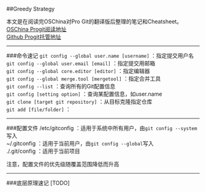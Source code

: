 ##Greedy Strategy

本文是在阅读完OSChina对Pro Git的翻译版后整理的笔记和Cheatsheet。  
[OSChina Progit阅读地址](http://git.oschina.net/progit/)  
[Github Progit托管地址](https://github.com/progit/progit)

-------
###命令速记
`git config --global user.name [username]` ：指定提交用户名  
`git config --global user.email [email]` ：指定提交用邮箱  
`git config --global core.editor [editor]` ：指定编辑器  
`git config --global merge.tool [mergetool]` ：指定合并工具  
`git config --list` ：查询所有的Git配置信息  
`git config [setting option]` ：查询某配置信息，如user.name  
`git clone [target git repository]` ：从目标克隆指定仓库  
`git add [file/folder]` ：

-------
###配置文件
/etc/gitconfig ：适用于系统中所有用户，由`git config --system`写入  
~/.gitconfig ：适用于当前用户，由`git config --global`写入  
./.git/config ：适用于当前项目  

注意，配置文件的优先级随覆盖范围降低而升高

-------
###底层原理速记
[TODO]
